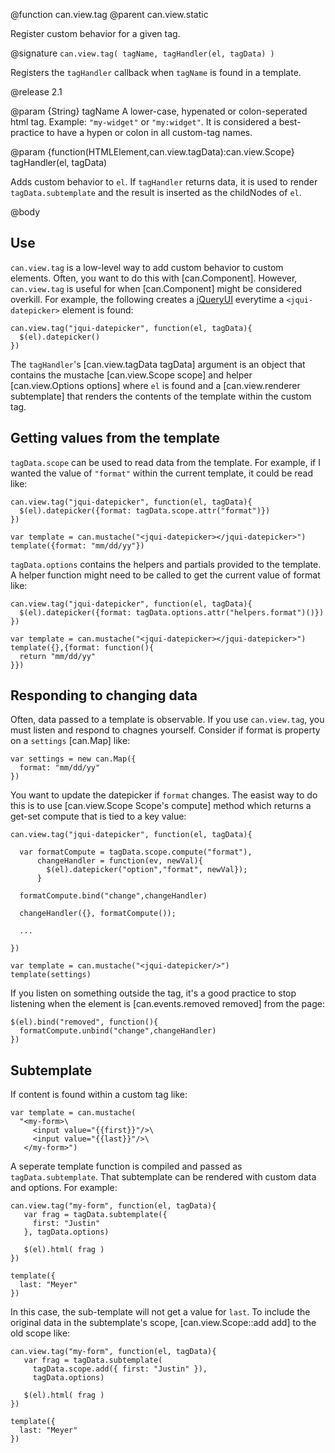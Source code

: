 @function can.view.tag
@parent can.view.static

Register custom behavior for a given tag.

@signature `can.view.tag( tagName, tagHandler(el, tagData) )`

Registers the `tagHandler` callback when `tagName` is found 
in a template.

@release 2.1

@param {String} tagName A lower-case, hypenated or colon-seperated html 
tag. Example: `"my-widget"` or `"my:widget"`.  It is considered a best-practice to 
have a hypen or colon in all custom-tag names.

@param {function(HTMLElement,can.view.tagData):can.view.Scope} tagHandler(el, tagData) 

Adds custom behavior to `el`.  If `tagHandler` returns data, it is used to 
render `tagData.subtemplate` and the result is inserted as the childNodes of `el`.

@body

## Use

`can.view.tag` is a low-level way to add custom behavior to custom elements. Often, you
want to do this with [can.Component]. However, `can.view.tag` is
useful for when [can.Component] might be considered overkill.  For example, the
following creates a [jQueryUI](http://api.jqueryui.com/datepicker/) everytime a
`<jqui-datepicker>` element is found:

    can.view.tag("jqui-datepicker", function(el, tagData){
      $(el).datepicker()
    })


The `tagHandler`'s [can.view.tagData tagData] argument is an object 
that contains the mustache [can.view.Scope scope] and helper [can.view.Options options] 
where `el` is found and a [can.view.renderer subtemplate] that renders the contents of the
template within the custom tag.

## Getting values from the template

`tagData.scope` can be used to read data from the template.  For example, if I wanted
the value of `"format"` within the current template, it could be read like:

    can.view.tag("jqui-datepicker", function(el, tagData){
      $(el).datepicker({format: tagData.scope.attr("format")})
    })

    var template = can.mustache("<jqui-datepicker></jqui-datepicker>")
    template({format: "mm/dd/yy"})
    
`tagData.options` contains the helpers and partials provided 
to the template.  A helper function might need to be called to get the current value of format like:

    can.view.tag("jqui-datepicker", function(el, tagData){
      $(el).datepicker({format: tagData.options.attr("helpers.format")()})
    })

    var template = can.mustache("<jqui-datepicker></jqui-datepicker>")
    template({},{format: function(){
      return "mm/dd/yy"
    }})

## Responding to changing data

Often, data passed to a template is observable.  If you use `can.view.tag`, you must
listen and respond to chagnes yourself.  Consider if format is property on a
`settings` [can.Map] like:

    var settings = new can.Map({
      format: "mm/dd/yy"
    })

You want to update the datepicker if `format` changes.  The easist way to do this
is to use [can.view.Scope Scope's compute] method which returns a get-set
compute that is tied to a key value:


    can.view.tag("jqui-datepicker", function(el, tagData){
    
      var formatCompute = tagData.scope.compute("format"),
          changeHandler = function(ev, newVal){
            $(el).datepicker("option","format", newVal});
          }
      
      formatCompute.bind("change",changeHandler)
      
      changeHandler({}, formatCompute());
      
      ... 
      
    })

    var template = can.mustache("<jqui-datepicker/>")
    template(settings)

If you listen on something outside the tag, it's a good practice to stop listening
when the element is [can.events.removed removed] from the page:

    $(el).bind("removed", function(){
      formatCompute.unbind("change",changeHandler)
    })


## Subtemplate

If content is found within a custom tag like:

    var template = can.mustache(
      "<my-form>\
         <input value="{{first}}"/>\
         <input value="{{last}}"/>\
       </my-form>")

A seperate template function is compiled and passed
as `tagData.subtemplate`.  That subtemplate can
be rendered with custom data and options. For example:

    can.view.tag("my-form", function(el, tagData){
       var frag = tagData.subtemplate({
         first: "Justin"
       }, tagData.options)
       
       $(el).html( frag )
    })
    
    template({
      last: "Meyer" 
    })
    

In this case, the sub-template will not get a value for `last`.  To
include the original data in the subtemplate's scope, [can.view.Scope::add add] to
the old scope like:

    can.view.tag("my-form", function(el, tagData){
       var frag = tagData.subtemplate(
         tagData.scope.add({ first: "Justin" }), 
         tagData.options)
       
       $(el).html( frag )
    })
    
    template({
      last: "Meyer" 
    })
 
